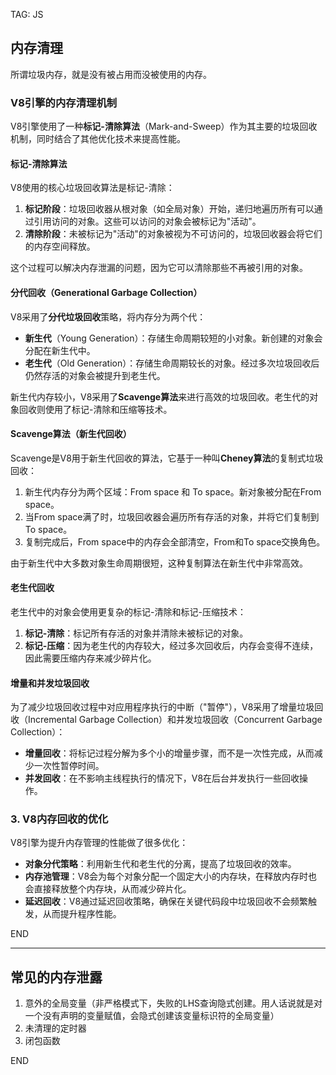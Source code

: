 TAG: JS
## 内存清理
所谓垃圾内存，就是没有被占用而没被使用的内存。
### V8引擎的内存清理机制

V8引擎使用了一种**标记-清除算法**（Mark-and-Sweep）作为其主要的垃圾回收机制，同时结合了其他优化技术来提高性能。

#### 标记-清除算法

V8使用的核心垃圾回收算法是标记-清除：

1. **标记阶段**：垃圾回收器从根对象（如全局对象）开始，递归地遍历所有可以通过引用访问的对象。这些可以访问的对象会被标记为"活动"。
2. **清除阶段**：未被标记为"活动"的对象被视为不可访问的，垃圾回收器会将它们的内存空间释放。

这个过程可以解决内存泄漏的问题，因为它可以清除那些不再被引用的对象。

#### 分代回收（Generational Garbage Collection）

V8采用了**分代垃圾回收**策略，将内存分为两个代：

- **新生代**（Young Generation）：存储生命周期较短的小对象。新创建的对象会分配在新生代中。
- **老生代**（Old Generation）：存储生命周期较长的对象。经过多次垃圾回收后仍然存活的对象会被提升到老生代。

新生代内存较小，V8采用了**Scavenge算法**来进行高效的垃圾回收。老生代的对象回收则使用了标记-清除和压缩等技术。

#### Scavenge算法（新生代回收）

Scavenge是V8用于新生代回收的算法，它基于一种叫**Cheney算法**的复制式垃圾回收：

1. 新生代内存分为两个区域：From space 和 To space。新对象被分配在From space。
2. 当From space满了时，垃圾回收器会遍历所有存活的对象，并将它们复制到To space。
3. 复制完成后，From space中的内存会全部清空，From和To space交换角色。

由于新生代中大多数对象生命周期很短，这种复制算法在新生代中非常高效。

#### 老生代回收

老生代中的对象会使用更复杂的标记-清除和标记-压缩技术：

1. **标记-清除**：标记所有存活的对象并清除未被标记的对象。
2. **标记-压缩**：因为老生代的内存较大，经过多次回收后，内存会变得不连续，因此需要压缩内存来减少碎片化。

#### 增量和并发垃圾回收

为了减少垃圾回收过程中对应用程序执行的中断（"暂停"），V8采用了增量垃圾回收（Incremental Garbage Collection）和并发垃圾回收（Concurrent Garbage Collection）：

- **增量回收**：将标记过程分解为多个小的增量步骤，而不是一次性完成，从而减少一次性暂停时间。
- **并发回收**：在不影响主线程执行的情况下，V8在后台并发执行一些回收操作。

### 3. V8内存回收的优化

V8引擎为提升内存管理的性能做了很多优化：

- **对象分代策略**：利用新生代和老生代的分离，提高了垃圾回收的效率。
- **内存池管理**：V8会为每个对象分配一个固定大小的内存块，在释放内存时也会直接释放整个内存块，从而减少碎片化。
- **延迟回收**：V8通过延迟回收策略，确保在关键代码段中垃圾回收不会频繁触发，从而提升程序性能。

END
<!--ID: 1722864511531-->




---

## 常见的内存泄露
1. 意外的全局变量（非严格模式下，失败的LHS查询隐式创建。用人话说就是对一个没有声明的变量赋值，会隐式创建该变量标识符的全局变量）
2. 未清理的定时器
3. 闭包函数

END
<!--ID: 1722864511533-->


